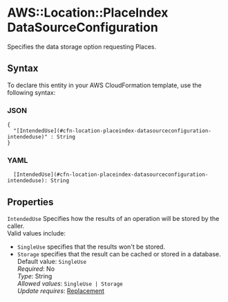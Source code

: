 # AWS::Location::PlaceIndex DataSourceConfiguration<a name="aws-properties-location-placeindex-datasourceconfiguration"></a>

Specifies the data storage option requesting Places\.

## Syntax<a name="aws-properties-location-placeindex-datasourceconfiguration-syntax"></a>

To declare this entity in your AWS CloudFormation template, use the following syntax:

### JSON<a name="aws-properties-location-placeindex-datasourceconfiguration-syntax.json"></a>

```
{
  "[IntendedUse](#cfn-location-placeindex-datasourceconfiguration-intendeduse)" : String
}
```

### YAML<a name="aws-properties-location-placeindex-datasourceconfiguration-syntax.yaml"></a>

```
  [IntendedUse](#cfn-location-placeindex-datasourceconfiguration-intendeduse): String
```

## Properties<a name="aws-properties-location-placeindex-datasourceconfiguration-properties"></a>

`IntendedUse`  <a name="cfn-location-placeindex-datasourceconfiguration-intendeduse"></a>
Specifies how the results of an operation will be stored by the caller\.   
Valid values include:  
+ `SingleUse` specifies that the results won't be stored\. 
+ `Storage` specifies that the result can be cached or stored in a database\.
Default value: `SingleUse`  
*Required*: No  
*Type*: String  
*Allowed values*: `SingleUse | Storage`  
*Update requires*: [Replacement](https://docs.aws.amazon.com/AWSCloudFormation/latest/UserGuide/using-cfn-updating-stacks-update-behaviors.html#update-replacement)